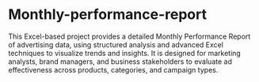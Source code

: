 # Monthly-performance-report
This Excel-based project provides a detailed Monthly Performance Report of advertising data, using structured analysis and advanced Excel techniques to visualize trends and insights. It is designed for marketing analysts, brand managers, and business stakeholders to evaluate ad effectiveness across products, categories, and campaign types.
